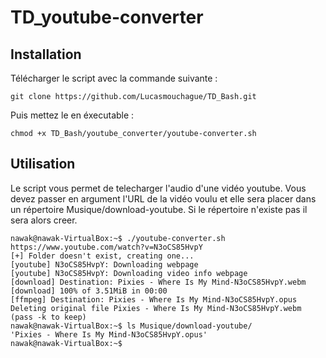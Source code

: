 # TD_youtube-converter
## Installation
Télécharger le script avec la commande suivante :
```
git clone https://github.com/Lucasmouchague/TD_Bash.git
```
Puis mettez le en éxecutable : 
```
chmod +x TD_Bash/youtube_converter/youtube-converter.sh
```
## Utilisation
Le script vous permet de telecharger l'audio d'une vidéo youtube. Vous devez passer en argument l'URL de la vidéo voulu et elle sera placer dans un répertoire Musique/download-youtube. Si le répertoire n'existe pas il sera alors creer.
```
nawak@nawak-VirtualBox:~$ ./youtube-converter.sh https://www.youtube.com/watch?v=N3oCS85HvpY
[+] Folder doesn't exist, creating one...
[youtube] N3oCS85HvpY: Downloading webpage
[youtube] N3oCS85HvpY: Downloading video info webpage
[download] Destination: Pixies - Where Is My Mind-N3oCS85HvpY.webm
[download] 100% of 3.51MiB in 00:00
[ffmpeg] Destination: Pixies - Where Is My Mind-N3oCS85HvpY.opus
Deleting original file Pixies - Where Is My Mind-N3oCS85HvpY.webm (pass -k to keep)
nawak@nawak-VirtualBox:~$ ls Musique/download-youtube/
'Pixies - Where Is My Mind-N3oCS85HvpY.opus'
nawak@nawak-VirtualBox:~$ 

```